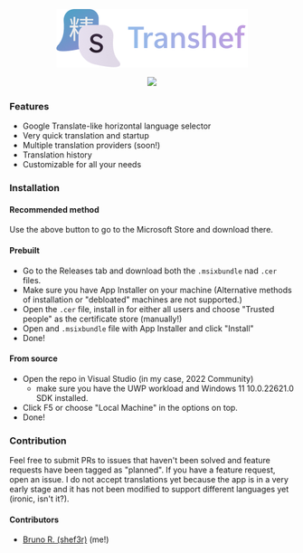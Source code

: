 <p align=center>
    <img align=center src="Assets/logowtext.png" alt="Transhef logo">
<br><br>
<a href="https://www.microsoft.com/store/productId/9PC3ZQSVCFJN?mode=direct">
	<img src="https://get.microsoft.com/images/en-us%20dark.svg" width="200"/>
</a>
</p>

### Features
- Google Translate-like horizontal language selector
- Very quick translation and startup
- Multiple translation providers (soon!)
- Translation history
- Customizable for all your needs

### Installation
#### Recommended method
Use the above button to go to the Microsoft Store and download there.
#### Prebuilt
- Go to the Releases tab and download both the `.msixbundle` nad `.cer` files.
- Make sure you have App Installer on your machine (Alternative methods of installation or "debloated" machines are not supported.)
- Open the `.cer` file, install in for either all users and choose "Trusted people" as the certificate store (manually!)
- Open and `.msixbundle` file with App Installer and click "Install"
- Done!
#### From source
- Open the repo in Visual Studio (in my case, 2022 Community)
    - make sure you have the UWP workload and Windows 11 10.0.22621.0 SDK installed.
- Click F5 or choose "Local Machine" in the options on top.
- Done!

### Contribution
Feel free to submit PRs to issues that haven't been solved and feature requests have been tagged as "planned". If you have a feature request, open an issue. I do not accept translations yet because the app is in a very early stage and it has not been modified to support different languages yet (ironic, isn't it?).

#### Contributors

- [Bruno R. (shef3r)](https://github.com/shef3r/) (me!)
